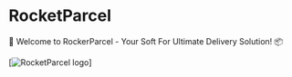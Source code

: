 # RocketParcel
🚚 Welcome to RockerParcel - Your Soft For Ultimate Delivery Solution! 📦

[![RocketParcel logo](https://i.imgur.com/LagmdQD.png)]
